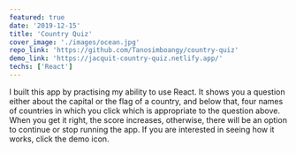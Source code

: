 ```yaml
---
featured: true
date: '2019-12-15'
title: 'Country Quiz'
cover_image: './images/ocean.jpg'
repo_link: 'https://github.com/Tanosimboangy/country-quiz'
demo_link: 'https://jacquit-country-quiz.netlify.app/'
techs: ['React']
---
```


I built this app by practising my ability to use React. It shows you a question either about the capital or the flag of a country, and below that, four names of countries in which you click which is appropriate to the question above. When you get it right, the score increases, otherwise, there will be an option to continue or stop running the app. If you are interested in seeing how it works, click the demo icon.
